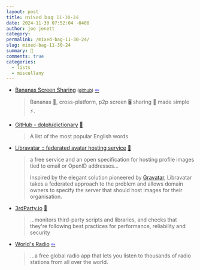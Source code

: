 ```yaml
---
layout: post
title: 𝕞𝕚𝕩𝕖𝕕 𝕓𝕒𝕘 𝟙𝟙-𝟛𝟘-𝟚𝟜
date: 2024-11-30 07:52:04 -0400
author: joe jenett
category: 
permalink: /mixed-bag-11-30-24/
slug: mixed-bag-11-30-24
summary: 💼
comments: true
categories:
  - lists
  - miscellany
---
```

<ul class="links">
	<li><a title="Bananas Screen Sharing" href="https://getbananas.net/">Bananas Screen Sharing</a>  <small>(<a href="https://github.com/mistweaverco/bananas">github</a>)</small> <a title="source" href="https://news.ycombinator.com/user?id=thunderbong"><span style="color:blue;">&#8678;</span></a><blockquote><p>Bananas <span aria-hidden="true">🍌</span>, cross-platform, p2p
			screen <span aria-hidden="true">🖥️</span> sharing <span aria-hidden="true">📡</span> made simple <span aria-hidden="true">⚡</span>.</p></blockquote></li>
	<li><a title="GitHub - dolph/dictionary" href="https://github.com/dolph/dictionary">GitHub - dolph/dictionary</a> <a title="source" href="https://pinboard.in/u:fileformat">📌</a><blockquote><p>A list of the most popular English words</p></blockquote></li>
	<li><a title="Libravatar :: federated avatar hosting service" href="https://www.libravatar.org/">Libravatar :: federated avatar hosting service</a> <a title="source" href="https://pinboard.in/u:jugglebird">📌</a><blockquote><p>a free service
and an open specification for hosting profile images tied to email or OpenID
addresses...</p><p>Inspired by the elegant solution pioneered by <a href="https://gravatar.com">Gravatar</a>,
Libravatar takes a federated approach to the problem and allows domain owners to
specify the server that should host images for their organisation.</p></blockquote></li>
	<li><a title="3rdParty.io" href="https://3rdparty.io/">3rdParty.io</a> <a title="source" href="https://pinboard.in/u:thulstrup">📌</a><blockquote><p>...monitors third-party scripts and libraries, and checks that they're following best practices for performance, reliability and security</p></blockquote></li>
	<li><a title="World's Radio" href="https://www.worldsradio.com/">World's Radio</a>  <a title="source" href="https://news.ycombinator.com/user?id=shinjuku"><span style="color:blue;">&#8678;</span></a><blockquote><p>...a free global radio app that lets you listen to thousands of radio stations from all over the world.</p></blockquote></li>
</ul>

<a style="display:none;" href="https://brid.gy/publish/mastodon"><small>(cross-posted to mastodon)</small></a>